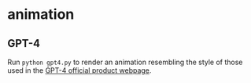 # animation
## GPT-4
Run `python gpt4.py` to render an animation resembling the style of those used in the [GPT-4 official product webpage](https://openai.com/product/gpt-4).
